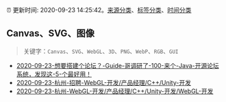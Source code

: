:alarm_clock: 更新时间: 2020-09-23 14:25:42。[来源分类](../README.md)、[标签分类](../TAGS.md)、[时间分类](../TIMELINE.md)

## Canvas、SVG、图像


> 关键字：`Canvas`、`SVG`、`WebGL`、`3D`、`PNG`、`WebP`、`RGB`、`GUI`



- [2020-09-23-想要搭建个论坛？-Guide-哥调研了-100-来个-Java-开源论坛系统，发现这-5-个最好用！](https://www.v2ex.com/t/709899) 
- [2020-09-23-杭州-招聘-WebGL-开发/产品经理/C++/Unity-开发](https://www.v2ex.com/t/709895) 
- [2020-09-23-杭州-WebGL-开发/产品经理/C++/Unity-开发/WebGL-开发](https://www.v2ex.com/t/709892) 